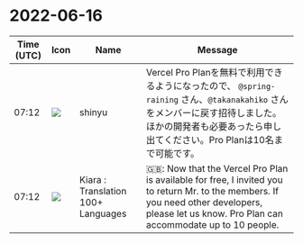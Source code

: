 # 2022-06-16

|Time (UTC)|Icon|Name|Message|
|---|---|---|---|
|07:12|![](https://avatars.slack-edge.com/2018-04-27/354445776386_e258f5ed5ba887b08668_72.jpg)|shinyu|Vercel Pro Planを無料で利用できるようになったので、 `@spring-raining` さん、`@takanakahiko` さんをメンバーに戻す招待しました。ほかの開発者も必要あったら申し出てください。Pro Planは10名まで可能です。|
|07:12|![](https://avatars.slack-edge.com/2021-08-02/2324149410423_2aa7423c4133ecb9f168_72.png)|Kiara : Translation 100+ Languages|🇬🇧: Now that the Vercel Pro Plan is available for free, I invited you to return Mr. to the members. If you need other developers, please let us know. Pro Plan can accommodate up to 10 people.|
